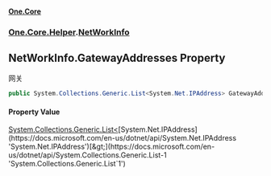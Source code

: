 #### [One.Core](index.md 'index')
### [One.Core.Helper](One_Core_Helper.md 'One.Core.Helper').[NetWorkInfo](One_Core_Helper_NetWorkInfo.md 'One.Core.Helper.NetWorkInfo')
## NetWorkInfo.GatewayAddresses Property
网关 
```csharp
public System.Collections.Generic.List<System.Net.IPAddress> GatewayAddresses { get; set; }
```
#### Property Value
[System.Collections.Generic.List&lt;](https://docs.microsoft.com/en-us/dotnet/api/System.Collections.Generic.List-1 'System.Collections.Generic.List`1')[System.Net.IPAddress](https://docs.microsoft.com/en-us/dotnet/api/System.Net.IPAddress 'System.Net.IPAddress')[&gt;](https://docs.microsoft.com/en-us/dotnet/api/System.Collections.Generic.List-1 'System.Collections.Generic.List`1')

